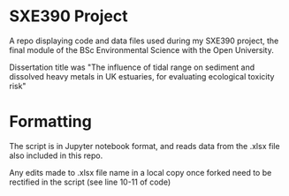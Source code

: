 # SXE390 Project
A repo displaying code and data files used during my SXE390 project, the final module of the BSc Environmental Science with the Open University.

Dissertation title was "The influence of tidal range on sediment and dissolved heavy metals in UK estuaries, for evaluating ecological toxicity risk"


# Formatting
The script is in Jupyter notebook format, and reads data from the .xlsx file also included in this repo. 

Any edits made to .xlsx file name in a local copy once forked need to be rectified in the script (see line 10-11 of code)
